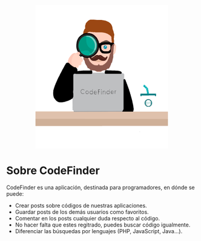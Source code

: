 <p align="center"><img src="public/img/boceto_copia.png" width="350px" height="380px"></p>


# Sobre CodeFinder

CodeFinder es una aplicación, destinada para programadores, en dónde se puede:

- Crear posts sobre códigos de nuestras aplicaciones.
- Guardar posts de los demás usuarios como favoritos.
- Comentar en los posts cualquier duda respecto al código.
- No hacer falta que estes regitrado, puedes buscar código igualmente.
- Diferenciar las búsquedas por lenguajes (PHP, JavaScript, Java...).

